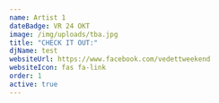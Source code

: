 ```yaml
---
name: Artist 1
dateBadge: VR 24 OKT
image: /img/uploads/tba.jpg
title: "CHECK IT OUT:"
djName: test
websiteUrl: https://www.facebook.com/vedettweekend
websiteIcon: fas fa-link
order: 1
active: true
---
```

